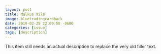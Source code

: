 ```yaml
---
layout: post
title: Malkus Vile
image: bluetradingcardback
date: 2019-02-25 22:09:58 -0600
categories: [issue]
tags: [description]
---
```


This item still needs an actual description to replace the very old filler text.
